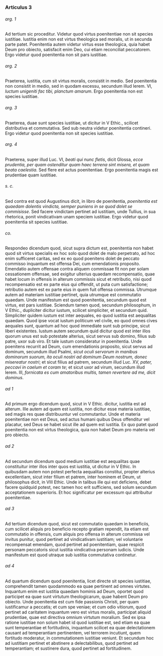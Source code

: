 ### Articulus 3

###### arg. 1
Ad tertium sic proceditur. Videtur quod virtus poenitentiae non sit species iustitiae. Iustitia enim non est virtus theologica sed moralis, ut in secunda parte patet. Poenitentia autem videtur virtus esse theologica, quia habet Deum pro obiecto, satisfacit enim Deo, cui etiam reconciliat peccatorem. Ergo videtur quod poenitentia non sit pars iustitiae.

###### arg. 2
Praeterea, iustitia, cum sit virtus moralis, consistit in medio. Sed poenitentia non consistit in medio, sed in quodam excessu, secundum illud Ierem. VI, *luctum unigeniti fac tibi, planctum amarum*. Ergo poenitentia non est species iustitiae.

###### arg. 3
Praeterea, duae sunt species iustitiae, ut dicitur in V Ethic., scilicet distributiva et commutativa. Sed sub neutra videtur poenitentia contineri. Ergo videtur quod poenitentia non sit species iustitiae.

###### arg. 4
Praeterea, super illud Luc. VI, *beati qui nunc fletis*, dicit Glossa, *ecce prudentia, per quam ostenditur quam haec terrena sint misera, et quam beata caelestia*. Sed flere est actus poenitentiae. Ergo poenitentia magis est prudentiae quam iustitiae.

###### s. c.
Sed contra est quod Augustinus dicit, in libro de poenitentia, *poenitentia est quaedam dolentis vindicta, semper puniens in se quod dolet se commisisse*. Sed facere vindictam pertinet ad iustitiam, unde Tullius, in sua rhetorica, ponit vindicativam unam speciem iustitiae. Ergo videtur quod poenitentia sit species iustitiae.

###### co.
Respondeo dicendum quod, sicut supra dictum est, poenitentia non habet quod sit virtus specialis ex hoc solo quod dolet de malo perpetrato, ad hoc enim sufficeret caritas, sed ex eo quod poenitens dolet de peccato commisso inquantum est offensa Dei, cum emendationis proposito. Emendatio autem offensae contra aliquem commissae fit non per solam cessationem offensae, sed exigitur ulterius quaedam recompensatio, quae habet locum in offensis in alterum commissis sicut et retributio, nisi quod recompensatio est ex parte eius qui offendit, ut puta cum satisfactione; retributio autem est ex parte eius in quem fuit offensa commissa. Utrumque autem ad materiam iustitiae pertinet, quia utrumque est commutatio quaedam. Unde manifestum est quod poenitentia, secundum quod est virtus, est pars iustitiae. Sciendum tamen quod, secundum philosophum, in V Ethic., dupliciter dicitur iustum, scilicet simpliciter, et secundum quid. Simpliciter quidem iustum est inter aequales, eo quod iustitia est aequalitas quaedam. Quod ipse vocat iustum politicum vel civile, eo quod omnes cives aequales sunt, quantum ad hoc quod immediate sunt sub principe, sicut liberi existentes. Iustum autem secundum quid dicitur quod est inter illos quorum unus est sub potestate alterius, sicut servus sub domino, filius sub patre, uxor sub viro. Et tale iustum consideratur in poenitentia. Unde poenitens recurrit ad Deum, cum emendationis proposito, sicut servus ad dominum, secundum illud Psalmi, *sicut oculi servorum in manibus dominorum suorum, ita oculi nostri ad dominum Deum nostrum, donec misereatur nostri*; et sicut filius ad patrem, secundum illud Luc. XV, *pater, peccavi in caelum et coram te*; et sicut uxor ad virum, secundum illud Ierem. III, *fornicata es cum amatoribus multis, tamen revertere ad me, dicit dominus*.

###### ad 1
Ad primum ergo dicendum quod, sicut in V Ethic. dicitur, iustitia est ad alterum. Ille autem ad quem est iustitia, non dicitur esse materia iustitiae, sed magis res quae distribuuntur vel commutantur. Unde et materia poenitentiae non est Deus, sed actus humani quibus Deus offenditur vel placatur, sed Deus se habet sicut ille ad quem est iustitia. Ex quo patet quod poenitentia non est virtus theologica, quia non habet Deum pro materia vel pro obiecto.

###### ad 2
Ad secundum dicendum quod medium iustitiae est aequalitas quae constituitur inter illos inter quos est iustitia, ut dicitur in V Ethic. In quibusdam autem non potest perfecta aequalitas constitui, propter alterius excellentiam, sicut inter filium et patrem, inter hominem et Deum, ut philosophus dicit, in VIII Ethic. Unde in talibus ille qui est deficiens, debet facere quidquid potest, nec tamen hoc erit sufficiens, sed solum secundum acceptationem superioris. Et hoc significatur per excessum qui attribuitur poenitentiae.

###### ad 3
Ad tertium dicendum quod, sicut est commutatio quaedam in beneficiis, cum scilicet aliquis pro beneficio recepto gratiam rependit, ita etiam est commutatio in offensis, cum aliquis pro offensa in alterum commissa vel invitus punitur, quod pertinet ad vindicativam iustitiam; vel voluntarie recompensat emendam, quod pertinet ad poenitentiam, quae respicit personam peccatoris sicut iustitia vindicativa personam iudicis. Unde manifestum est quod utraque sub iustitia commutativa continetur.

###### ad 4
Ad quartum dicendum quod poenitentia, licet directe sit species iustitiae, comprehendit tamen quodammodo ea quae pertinent ad omnes virtutes. Inquantum enim est iustitia quaedam hominis ad Deum, oportet quod participet ea quae sunt virtutum theologicarum, quae habent Deum pro obiecto. Unde poenitentia est cum fide passionis Christi, per quam iustificamur a peccatis; et cum spe veniae; et cum odio vitiorum, quod pertinet ad caritatem inquantum vero est virtus moralis, participat aliquid prudentiae, quae est directiva omnium virtutum moralium. Sed ex ipsa ratione iustitiae non solum habet id quod iustitiae est, sed etiam ea quae sunt temperantiae et fortitudinis, inquantum scilicet ea quae delectationem causant ad temperantiam pertinentem, vel terrorem incutiunt, quem fortitudo moderatur, in commutationem iustitiae veniunt. Et secundum hoc ad iustitiam pertinet et abstinere a delectabilibus, quod pertinet ad temperantiam; et sustinere dura, quod pertinet ad fortitudinem.

